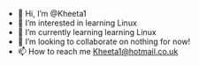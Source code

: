 - 👋 Hi, I’m @Kheeta1
- 👀 I’m interested in learning Linux
- 🌱 I’m currently learning learning Linux
- 💞️ I’m looking to collaborate on nothing for now!
- 📫 How to reach me Kheeta1@hotmail.co.uk

<!---
Kheeta1/Kheeta1 is a ✨ special ✨ repository because its `README.md` (this file) appears on your GitHub profile.
You can click the Preview link to take a look at your changes.
--->
